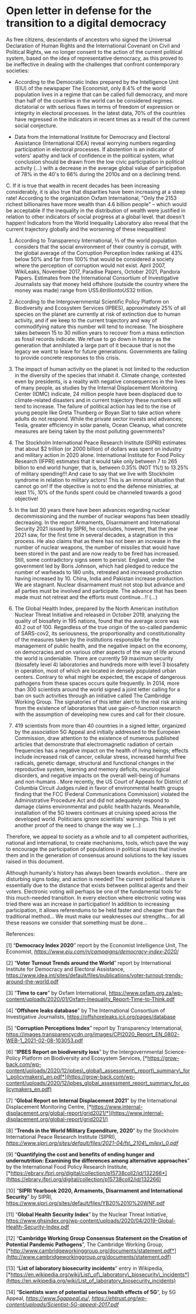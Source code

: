 Open letter in defense for the transition to a digital democracy
================================================================

As free citizens, descendants of ancestors who signed the Universal Declaration of Human Rights and the International Covenant on Civil and Political Rights, we no longer consent to the action of the current political system, based on the idea of representative democracy, as this proved to be ineffective in dealing with the challenges that confront contemporary societies:

- According to the Democratic Index prepared by the Intelligence Unit (EIU) of the newspaper The Economist, only 8.4% of the world population lives in a regime that can be called full democracy, and more than half of the countries in the world can be considered regimes. dictatorial or with serious flaws in terms of freedom of expression or integrity in electoral processes. In the latest data, 70% of the countries have regressed in the indicators in recent times as a result of the current social conjecture.

- Data from the International Institute for Democracy and Electoral Assistance (International IDEA) reveal worrying numbers regarding participation in electoral processes. If abstention is an indicator of voters' apathy and lack of confidence in the political system, what conclusion should be drawn from the low civic participation in political activity (…) with a decrease in the average global value of participation of 78% in the 40's to 66% during the 2010s and on a declining trend.

C.  If it is true that wealth in recent decades has been increasing considerably, it is also true that disparities have been increasing at a steep rate! According to the organization Oxfam International, "Only the 2153 richest billionaires have more wealth than 4.6 billion people" – which would be acceptable if the inequality in the distribution of wealth were justified in relation to other indicators of social progress at a global level. that doesn't happen! Indicators from the World Inequality Laboratory also reveal that the current trajectory globally and the worsening of these inequalities!

1.  According to Transparency International, ⅔ of the world population considers that the social environment of their country is corrupt, with the global average of the Corruption Perception Index ranking at 43% below 50% and far from 100% that would be considered a society where the perception of corruption would not exist. April 2007, WikiLeaks, November 2017, Paradise Papers, October 2021, Pandora Papers. Estimates from the International Consortium of Investigative Journalists say that money held offshore (outside the country where the money was made) range from US$5.6 trillion to US$32 trillion.

1.  According to the Intergovernmental Scientific Policy Platform on Biodiversity and Ecosystem Services (IPBES), approximately 25% of all species on the planet are currently at risk of extinction due to human activity, and if we keep to the current trajectory and way of commodifying nature this number will tend to increase. The biosphere takes between 15 to 30 million years to recover from a mass extinction as fossil records indicate. We refuse to go down in history as the generation that annihilated a large part of it because that is not the legacy we want to leave for future generations. Governments are failing to provide concrete responses to this crisis.

1.  The impact of human activity on the planet is not limited to the reduction in the diversity of the species that inhabit it. Climate change, contested even by presidents, is a reality with negative consequences in the lives of many people, as studies by the Internal Displacement Monitoring Center (IDMC) indicate, 24 million people have been displaced due to climate-related disasters and in current trajectory these numbers will tend to increase.
    The failure of political action has led to the rise of young people like Greta Thunberg or Boyan Slat to take action where adults do not respond. While the private sector invests and advances; Tesla, greater efficiency in solar panels, Ocean Cleanup, what concrete measures are being taken by the most polluting governments?

1.  The Stockholm International Peace Research Institute (SIPRI) estimates that about $2 trillion (or 2000 billion) of dollars was spent on industry and military action in 2020 alone. International Institute for Food Policy Research (IFPRI) estimates that it would take only between 7 to 265 billion to end world hunger, that is, between 0.35% (NOT 1%!) to 13.25% of military spending!!! And case to say that we live with Stockholm syndrome in relation to military actors! This is an immoral situation that cannot go on! If the objective is not to end the defense ministries, at least 1%, 10% of the funds spent could be channeled towards a good objective!

1.  In the last 30 years there have been advances regarding nuclear decommissioning and the number of nuclear weapons has been steadily decreasing. In the report Armaments, Disarmament and International Security 2021 issued by SIPRI, he concludes, however, that the year 2021 saw, for the first time in several decades, a stagnation in this process. He also claims that as there has not been an increase in the number of nuclear weapons, the number of missiles that would have been stored in the past and are now ready to be fired has increased. Still, some contradictory signs seem to persist. England, under the government led by Boris Johnson, which had pledged to reduce the number of warheads to 180 units, retreated and increased production having increased by 10. China, India and Pakistan increase production. We are stagnant. Nuclear disarmament must not stop but advance and all parties must be involved and participate. The advance that has been made must not retreat and the efforts must continue…!! (...)

1.  The Global Health Index, prepared by the North American institution Nuclear Threat Initiative and released in October 2019, analyzing the quality of biosafety in 195 nations, found that the average score was 40.2 out of 100. Regardless of the true origin of the so-called pandemic of SARS-cov2, its seriousness, the proportionality and constitutionality of the measures taken by the institutions responsible for the management of public health, and the negative impact on the economy, on democracies and on various other aspects of the way of life around the world is undeniable. There are currently 59 maximum security (biosafety level 4) laboratories and hundreds more with level 3 biosafety in operation, most of which are located in densely populated urban centers. Contrary to what might be expected, the escape of dangerous pathogens from these spaces occurs quite frequently.
    In 2014, more than 300 scientists around the world signed a joint letter calling for a ban on such activities through an initiative called The Cambridge Working Group. The signatories of this letter alert to the real risk arising from the existence of laboratories that use gain-of-function research with the assumption of developing new cures and call for their closure.

1.  419 scientists from more than 40 countries in a signed letter, organized by the association 5G Appeal and initially addressed to the European Commission, draw attention to the existence of numerous published articles that demonstrate that electromagnetic radiation of certain frequencies has a negative impact on the health of living beings; effects include increased risk of cancer, cellular stress, increased harmful free radicals, genetic damage, structural and functional changes in the reproductive system, learning and memory deficits, neurological disorders, and negative impacts on the overall well-being of humans and non-humans . More recently, the US Court of Appeals for District of Columbia Circuit Judges ruled in favor of environmental health groups finding that the FCC (Federal Communications Commission) violated the Administrative Procedure Act and did not adequately respond to damage claims environmental and public health hazards. Meanwhile, installation of the 5G towers continues at cruising speed across the developed world. Politicians ignore scientists' warnings. This is yet another proof of the need to change the way we (...)

Therefore, we appeal to society as a whole and to all competent authorities, national and international, to create mechanisms, tools, which pave the way to encourage the participation of populations in political issues that involve them and in the generation of consensus around solutions to the key issues raised in this document.

Although humanity's history has always been towards evolution… there are disturbing signs today, and action is needed! The current political failure is essentially due to the distance that exists between political agents and their voters. Electronic voting will perhaps be one of the fundamental tools for this much-needed transition. In every election where electronic voting was tried there was an increase in participation! In addition to increasing participation, it allows referendums to be held faster and cheaper than the traditional method… We must make our weaknesses our strengths… for all these reasons we consider that something must be done…

References:

\[1\] “**Democracy Index 2020**” report by the Economist Intelligence Unit, The Economist, *https://www.eiu.com/n/campaigns/democracy-index-2020/*

[](https://www.idea.int/sites/default/files/publications/voter-turnout-trends-around-the-world.pdf)

\[2\] “**Voter Turnout Trends around the World**” report by International Institute for Democracy and Electoral Assistance, <https://www.idea.int/sites/default/files/publications/voter-turnout-trends-around-the-world.pdf>

\[3\] “**Time to care**” by Oxfam International, <https://www.oxfam.org.za/wp-content/uploads/2020/01/Oxfam-Inequality_Report-Time-to-Think.pdf>

\[4\] “**Offshore leaks database**” by The International Consortium of Investigative Journalists, https://offshoreleaks.icij.org/pages/database

\[5\] “**Corruption Perceptions Index**” report by Transparency International, <https://images.transparencycdn.org/images/CPI2020_Report_EN_0802-WEB-1_2021-02-08-103053.pdf>

\[6\] “**IPBES Report on biodiversity loss**” by the Intergovernmental Science-Policy Platform on Biodiversity and Ecosystem Services, [*https://grow-back.com/wp-content/uploads/2020/12/ipbes\_global\_assessment\_report\_summary\_for\_policymakers\_en.pdf*](https://grow-back.com/wp-content/uploads/2020/12/ipbes_global_assessment_report_summary_for_policymakers_en.pdf)

\[7\] “**Global Report on Internal Displacement 2021**” by the International Displacement Monitoring Centre, [*https://www.internal-displacement.org/global-report/grid2021/*](https://www.internal-displacement.org/global-report/grid2021/)

\[8\] “**Trends in the World Military Expenditure, 2020**” by the Stockholm International Peace Research Institute (SIPRI), *https://www.sipri.org/sites/default/files/2021-04/fs\_2104\_milex\_0.pdf*

\[9\] “**Quantifying the cost and benefits of ending hunger and undernutrition: Examining the differences among alternative approaches**” by the International Food Policy Research Institute, [*https://ebrary.ifpri.org/digital/collection/p15738coll2/id/132266*](https://ebrary.ifpri.org/digital/collection/p15738coll2/id/132266)

\[10\] “**SIPRI Yearbook 2020, Armaments, Disarmament and International Security**” by SIPRI, <https://www.sipri.org/sites/default/files/YB20%2010%20WNF.pdf>

\[11\] “**Global Health Security Index**” by the Nuclear Threat Initiative, <https://www.ghsindex.org/wp-content/uploads/2020/04/2019-Global-Health-Security-Index.pdf>

\[12\] “**Cambridge Working Group Consensus Statement on the Creation of Potential Pandemic Pathogens**”, The Cambridge Working Group, [*http://www.cambridgeworkinggroup.org/documents/statement.pdf*](http://www.cambridgeworkinggroup.org/documents/statement.pdf)

\[13\] “**List of laboratory biosecurity incidents**” entry in Wikipedia, [*https://en.wikipedia.org/wiki/List\_of\_laboratory\_biosecurity\_incidents*](https://en.wikipedia.org/wiki/List_of_laboratory_biosecurity_incidents)

\[14\] “**Scientists warn of potential serious health effects of 5G**”, by 5G Appeal, *https://www.5gappeal.eu/*, *https://ehtrust.org/wp-content/uploads/Scientist-5G-appeal-2017.pdf*
